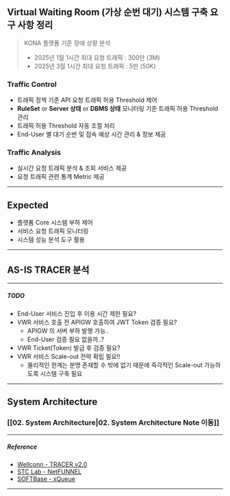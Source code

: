 ## Virtual Waiting Room (가상 순번 대기) 시스템 구축 요구 사항 정리

> KONA 플랫폼 기준 장애 상황 분석
> - 2025년 1월 1시간 최대 요청 트래픽 : 300만 (3M)
> - 2025년 3월 1시간 최대 요청 트래픽 : 5만 (50K)

### Traffic Control
- 트래픽 정책 기준 API 요청 트래픽 허용 Threshold 제어
- **RuleSet** or **Server 상태** or **DBMS 상태** 모니터링 기준 트래픽 허용 Threshold 관리
- 트래픽 허용 Threshold 자동 조절 처리
- End-User 별 대기 순번 및 접속 예상 시간 관리 & 정보 제공

### Traffic Analysis
- 실시간 요청 트래픽 분석 & 조회 서비스 제공
- 요청 트래픽 관련 통계 Metric 제공

---
## Expected

- 플랫폼 Core 시스템 부하 제어
- 서비스 요청 트래픽 모니터링
- 시스템 성능 분석 도구 활용

---

## AS-IS TRACER 분석



---
##### TODO
- End-User 서비스 진입 후 이용 시간 제한 필요?
- VWR 서비스 호출 전 APIGW 호출하여 JWT Token 검증 필요?
	- APIGW 의 서버 부하 발행 가능..
	- End-User 검증 필요 없을까..?
- VWR Ticket(Token) 발급 후 검증 필요?
- VWR 서비스 Scale-out 전략 확립 필요!!
	- 물리적인 한계는 분명 존재할 수 밖에 없기 때문에 즉각적인 Scale-out 가능하도록 시스템 구축 필요

---

## System Architecture

### [[02. System Architecture|02. System Architecture Note 이동]]

---
##### Reference
- [Wellconn - TRACER v2.0](https://wellconn.co.kr/productTracer.do)
- [STC Lab - NetFUNNEL](https://www.stclab.com/netfunnel)
- [SOFTBase - xQueue](http://www.softbase.co.kr/?act=info.page&pcode=queue)

---

